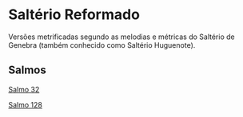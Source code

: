 # Saltério Reformado

Versões metrificadas segundo as melodias e métricas do Saltério de Genebra (também conhecido como Saltério Huguenote).

## Salmos

[Salmo 32](psalms/pdf/Salmo32.pdf)

[Salmo 128](psalms/pdf/Salmo128.pdf)

